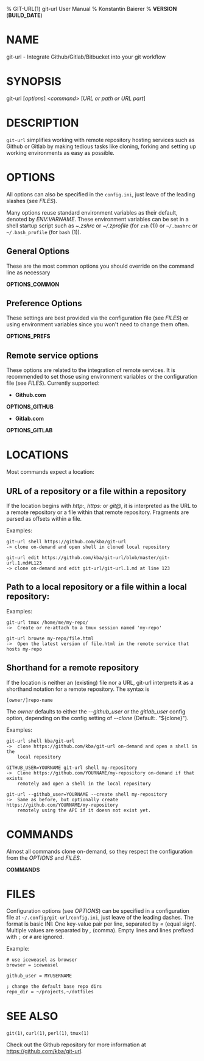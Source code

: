 % GIT-URL(1) git-url User Manual
% Konstantin Baierer
% __VERSION__ (__BUILD_DATE__)

# NAME

git-url - Integrate Github/Gitlab/Bitbucket into your git workflow

# SYNOPSIS

git-url [*options*] <*command*> [*URL or path or URL part*]

# DESCRIPTION

`git-url` simplifies working with remote repository hosting services such as
Github or Gitlab by making tedious tasks like cloning, forking and setting up
working environments as easy as possible.

# OPTIONS

All options can also be specified in the `config.ini`, just leave of the
leading slashes (see *FILES*).

Many options reuse standard environment variables as their default, denoted by
*ENV:VARNAME*. These environment variables can be set in a shell startup script
such as *~.zshrc* or *~/.zprofile* (for `zsh` (1)) or `~/.bashrc` or
`~/.bash_profile` (for `bash` (1)).

## General Options

These are the most common options you should override on the command line as
necessary

__OPTIONS_COMMON__

## Preference Options

These settings are best provided via the configuration file (see *FILES*) or
using environment variables since you won't need to change them often.

__OPTIONS_PREFS__

## Remote service options

These options are related to the integration of remote services. It is
recommended to set those using environment variables or the configuration
file (see *FILES*). Currently supported:

* **Github.com**

__OPTIONS_GITHUB__

* **Gitlab.com**

__OPTIONS_GITLAB__

# LOCATIONS

Most commands expect a location:

## URL of a repository or a file within a repository

If the location begins with *http:*, *https:* or *git@*, it is interpreted as
the URL to a remote repository or a file within that remote repository. Fragments
are parsed as offsets within a file.

Examples:

    git-url shell https://github.com/kba/git-url
    -> clone on-demand and open shell in cloned local repository

    git-url edit https://github.com/kba/git-url/blob/master/git-url.1.md#L123
    -> clone on-demand and edit git-url/git-url.1.md at line 123

## Path to a local repository or a file within a local repository:

Examples:

    git-url tmux /home/me/my-repo/
    ->  Create or re-attach to a tmux session named 'my-repo'

    git-url browse my-repo/file.html
    ->  Open the latest version of file.html in the remote service that hosts my-repo

## Shorthand for a remote repository

If the location is neither an (existing) file nor a URL, git-url interprets it
as a shorthand notation for a remote repository. The syntax is

    [owner/]repo-name

The *owner* defaults to either the *--github_user* or the *gitlab_user* config
option, depending on the config setting of *--clone* (Default:. "${clone}").

Examples:

    git-url shell kba/git-url
    ->  clone https://github.com/kba/git-url on-demand and open a shell in the
        local repository

    GITHUB_USER=YOURNAME git-url shell my-repository
    ->  Clone https://github.com/YOURNAME/my-repository on-demand if that exists
        remotely and open a shell in the local repository

    git-url --github_user=YOURNAME --create shell my-repository
    ->  Same as before, but optionally create https://github.com/YOURNAME/my-repository
        remotely using the API if it doesn not exist yet.

# COMMANDS

Almost all commands clone on-demand, so they respect the configuration from the *OPTIONS* and *FILES*.

__COMMANDS__

# FILES

Configuration options (see *OPTIONS*) can be specified in a configuration file
at `~/.config/git-url/config.ini`, just leave of the leading dashes. The format
is basic INI: One key-value pair per line, separated by *=* (equal sign).
Multiple values are separated by *,* (comma). Empty lines and lines prefixed
with `;` or `#` are ignored.

Example:

    # use iceweasel as browser
    browser = iceweasel

    github_user = MYUSERNAME

    ; change the default base repo dirs
    repo_dir = ~/projects,~/dotfiles

# SEE ALSO

`git(1)`, `curl(1)`, `perl(1)`, `tmux(1)`

Check out the Github repository for more information at 
<https://github.com/kba/git-url>.
